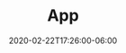 ---
title: "App"
description: "Simple online graph paper with basic drafting tools. Easy to use. Create your own precision drawings, floor plans, and blueprints for free."
layout: "app"
date: 2020-02-22T17:26:00-06:00
version: "0.3.2"
---